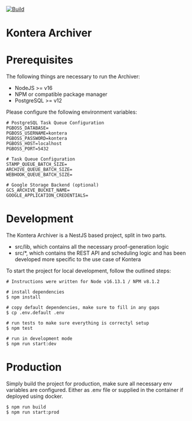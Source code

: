 [![Build](https://github.com/kontera-ch/archiver/actions/workflows/main.yml/badge.svg)](https://github.com/kontera-ch/archiver/actions/workflows/main.yml)
# Kontera Archiver

# Prerequisites
The following things are necessary to run the Archiver:

* NodeJS >= v16
* NPM or compatible package manager
* PostgreSQL >= v12

Please configure the following environment variables:

```
# PostgreSQL Task Queue Configuration
PGBOSS_DATABASE=
PGBOSS_USERNAME=kontera
PGBOSS_PASSWORD=kontera
PGBOSS_HOST=localhost
PGBOSS_PORT=5432

# Task Queue Configuration
STAMP_QUEUE_BATCH_SIZE=
ARCHIVE_QUEUE_BATCH_SIZE=
WEBHOOK_QUEUE_BATCH_SIZE=

# Google Storage Backend (optional)
GCS_ARCHIVE_BUCKET_NAME=
GOOGLE_APPLICATION_CREDENTIALS=
```



# Development
The Kontera Archiver is a NestJS based project, split in two parts.

* src/lib, which contains all the necessary proof-generation logic
* src/*, which contains the REST API and scheduling logic and has been developed more specific to the use case of Kontera

To start the project for local development, follow the outlined steps:

```
# Instructions were written for Node v16.13.1 / NPM v8.1.2

# install dependencies
$ npm install

# copy default dependencies, make sure to fill in any gaps
$ cp .env.default .env

# run tests to make sure everything is correctyl setup
$ npm test

# run in development mode
$ npm run start:dev
```

# Production
Simply build the project for production, make sure all necessary env variables are configured. Either as .env file or supplied in the container if deployed using docker.

```
$ npm run build
$ npm run start:prod
```